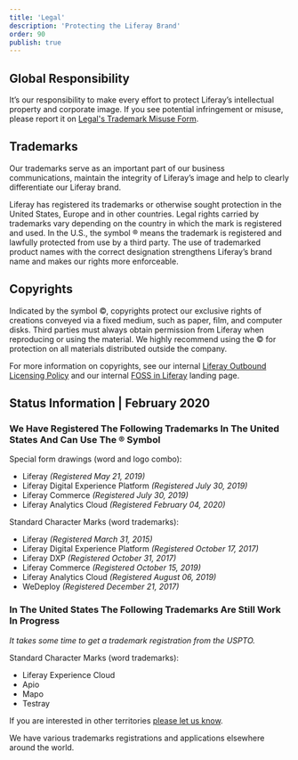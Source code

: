 ```yaml
---
title: 'Legal'
description: 'Protecting the Liferay Brand'
order: 90
publish: true
---
```


## Global Responsibility

It’s our responsibility to make every effort to protect Liferay’s intellectual property and corporate image. If you see potential infringement or misuse, please report it on [Legal's Trademark Misuse Form](https://docs.google.com/forms/d/e/1FAIpQLSedw6cbBaY9Sqhyd4_qOM08g3Kzuk-Ss0b_ZhARhjXkm-WgDQ/viewform).

## Trademarks

Our trademarks serve as an important part of our business communications, maintain the integrity of Liferay’s image and help to clearly differentiate our Liferay brand.

Liferay has registered its trademarks or otherwise sought protection in the United States, Europe and in other countries. Legal rights carried by trademarks vary depending on the country in which the mark is registered and used. In the U.S., the symbol ® means the trademark is registered and lawfully protected from use by a third party. The use of trademarked product names with the correct designation strengthens Liferay’s brand name and makes our rights more enforceable.

## Copyrights

Indicated by the symbol ©, copyrights protect our exclusive rights of creations conveyed via a fixed medium, such as paper, film, and computer disks. Third parties must always obtain permission from Liferay when reproducing or using the material. We highly recommend using the © for protection on all materials distributed outside the company.

For more information on copyrights, see our internal [Liferay Outbound Licensing Policy](https://grow.liferay.com/excellence/Liferay+Outbound+Licensing+Policy) and our internal [FOSS in Liferay](https://grow.liferay.com/excellence/foss+in+liferay) landing page.

## Status Information | February 2020

### We Have Registered The Following Trademarks In The United States And Can Use The &reg; Symbol

Special form drawings (word and logo combo):

-   Liferay _(Registered May 21, 2019)_
-   Liferay Digital Experience Platform _(Registered July 30, 2019)_
-   Liferay Commerce _(Registered July 30, 2019)_
-   Liferay Analytics Cloud _(Registered February 04, 2020)_

Standard Character Marks (word trademarks):

-   Liferay _(Registered March 31, 2015)_
-   Liferay Digital Experience Platform _(Registered October 17, 2017)_
-   Liferay DXP _(Registered October 31, 2017)_
-   Liferay Commerce _(Registered October 15, 2019)_
-   Liferay Analytics Cloud _(Registered August 06, 2019)_
-   WeDeploy _(Registered December 21, 2017)_

### In The United States The Following Trademarks Are Still Work In Progress

_It takes some time to get a trademark registration from the USPTO._

Standard Character Marks (word trademarks):

-   Liferay Experience Cloud
-   Apio
-   Mapo
-   Testray

<!-- Special form drawings (word and logo combo): -->

If you are interested in other territories [please let us know](mailto:paul.hanaoka@liferay.com).

We have various trademarks registrations and applications elsewhere around the world.
